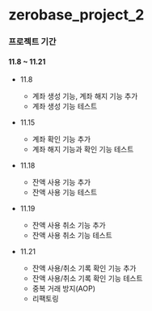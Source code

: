 # zerobase_project_2

### 프로젝트 기간
#### 11.8 ~ 11.21

- 11.8
  - 계좌 생성 기능, 계좌 해지 기능 추가
  - 계좌 생성 기능 테스트
  
- 11.15 
  - 계좌 확인 기능 추가
  - 계좌 해지 기능과 확인 기능 테스트
  
- 11.18 
  - 잔액 사용 기능 추가 
  - 잔액 사용 기능 테스트
  
- 11.19 
  - 잔액 사용 취소 기능 추가 
  - 잔액 사용 취소 기능 테스트
  
- 11.21 
  - 잔액 사용/취소 기록 확인 기능 추가 
  - 잔액 사용/취소 기록 확인 기능 테스트 
  - 중복 거래 방지(AOP) 
  - 리팩토링
